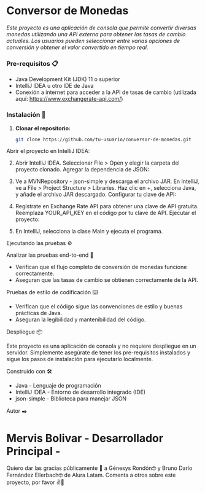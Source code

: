# Conversor de Monedas

_Este proyecto es una aplicación de consola que permite convertir diversas monedas utilizando una API externa para obtener las tasas de cambio actuales. Los usuarios pueden seleccionar entre varias opciones de conversión y obtener el valor convertido en tiempo real._

### Pre-requisitos 📋

- Java Development Kit (JDK) 11 o superior
- IntelliJ IDEA u otro IDE de Java
- Conexión a internet para acceder a la API de tasas de cambio (utilizada aquí: https://www.exchangerate-api.com/)

### Instalación 🔧

1. **Clonar el repositorio:**
   ```bash
   git clone https://github.com/tu-usuario/conversor-de-monedas.git
Abrir el proyecto en IntelliJ IDEA:

2. Abrir IntelliJ IDEA.
Seleccionar File > Open y elegir la carpeta del proyecto clonado.
Agregar la dependencia de JSON:

3. Ve a MVNRepository - json-simple y descarga el archivo JAR.
En IntelliJ, ve a File > Project Structure > Libraries.
Haz clic en +, selecciona Java, y añade el archivo JAR descargado.
Configurar tu clave de API:

4. Regístrate en Exchange Rate API para obtener una clave de API gratuita.
Reemplaza YOUR_API_KEY en el código por tu clave de API.
Ejecutar el proyecto:

5. En IntelliJ, selecciona la clase Main y ejecuta el programa.

Ejecutando las pruebas ⚙️

Analizar las pruebas end-to-end 🔩

- Verifican que el flujo completo de conversión de monedas funcione correctamente.
- Aseguran que las tasas de cambio se obtienen correctamente de la API.

Pruebas de estilo de codificación ⌨️

- Verifican que el código sigue las convenciones de estilo y buenas prácticas de Java.
- Aseguran la legibilidad y mantenibilidad del código.

Despliegue 📦

Este proyecto es una aplicación de consola y no requiere despliegue en un servidor.
Simplemente asegúrate de tener los pre-requisitos instalados y sigue los pasos de instalación para ejecutarlo localmente.

Construido con 🛠️

- Java - Lenguaje de programación
- IntelliJ IDEA - Entorno de desarrollo integrado (IDE)
- json-simple - Biblioteca para manejar JSON

Autor ✒️

# Mervis Bolivar - Desarrollador Principal -

Quiero dar las gracias públicamente 🎁 a Génesys Rondón🤓 y Bruno Darío Fernández Ellerbach🤓 de Alura Latam.
Comenta a otros sobre este proyecto, por favor ✌️📢
